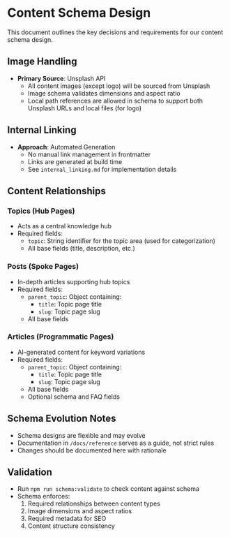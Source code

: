 # Content Schema Design

This document outlines the key decisions and requirements for our content schema design.

## Image Handling
- **Primary Source**: Unsplash API
  - All content images (except logo) will be sourced from Unsplash
  - Image schema validates dimensions and aspect ratio
  - Local path references are allowed in schema to support both Unsplash URLs and local files (for logo)

## Internal Linking
- **Approach**: Automated Generation
  - No manual link management in frontmatter
  - Links are generated at build time
  - See `internal_linking.md` for implementation details

## Content Relationships
### Topics (Hub Pages)
- Acts as a central knowledge hub
- Required fields:
  - `topic`: String identifier for the topic area (used for categorization)
  - All base fields (title, description, etc.)

### Posts (Spoke Pages)
- In-depth articles supporting hub topics
- Required fields:
  - `parent_topic`: Object containing:
    - `title`: Topic page title
    - `slug`: Topic page slug
  - All base fields

### Articles (Programmatic Pages)
- AI-generated content for keyword variations
- Required fields:
  - `parent_topic`: Object containing:
    - `title`: Topic page title
    - `slug`: Topic page slug
  - All base fields
  - Optional schema and FAQ fields

## Schema Evolution Notes
- Schema designs are flexible and may evolve
- Documentation in `/docs/reference` serves as a guide, not strict rules
- Changes should be documented here with rationale

## Validation
- Run `npm run schema:validate` to check content against schema
- Schema enforces:
  1. Required relationships between content types
  2. Image dimensions and aspect ratios
  3. Required metadata for SEO
  4. Content structure consistency
